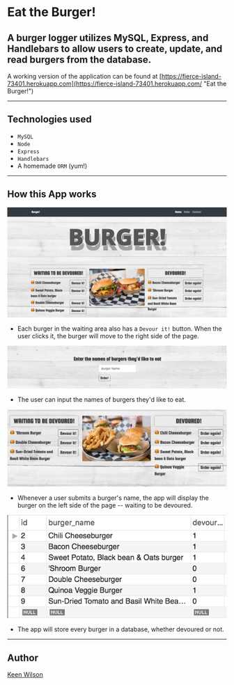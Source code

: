 # Eat the Burger!

A burger logger utilizes MySQL, Express, and Handlebars to allow users to create, update, and read burgers from the database.
---
A working version of the application can be found at [https://fierce-island-73401.herokuapp.com](https://fierce-island-73401.herokuapp.com/  "Eat the Burger!")

---
## Technologies used
* `MySQL`
* `Node`
* `Express`
* `Handlebars`
* A homemade `ORM` (yum!)

---
## How this App works

![Homepage](./screenshots/burger-showlist.png)
* Each burger in the waiting area also has a `Devour it!` button. When the user clicks it, the burger will move to the right side of the page.

![Order a burger](./screenshots/burger-order.png)
* The user can input the names of burgers they'd like to eat.

![Waiting area](./screenshots/burger-waiting.png)
* Whenever a user submits a burger's name, the app will display the burger on the left side of the page -- waiting to be devoured.

![Database](./screenshots/burger-database.png)
* The app will store every burger in a database, whether devoured or not.

---
## Author

[Keen Wilson](https://keenwilson.com "Keen Wilson's Portfolio")
